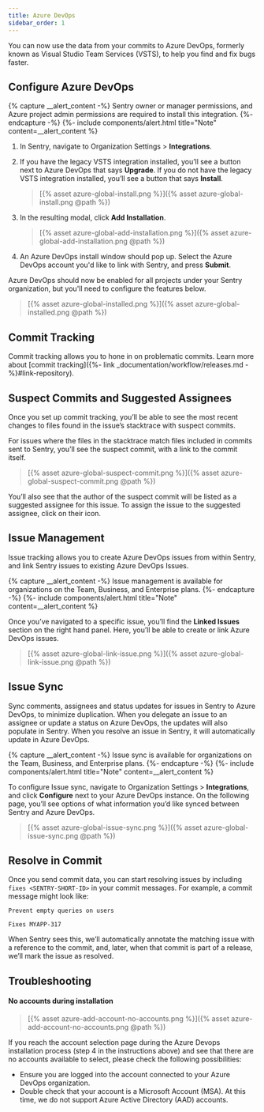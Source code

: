 ```yaml
---
title: Azure DevOps
sidebar_order: 1
---
```

You can now use the data from your commits to Azure DevOps, formerly known as Visual Studio Team Services (VSTS), to help you find and fix bugs faster.

## Configure Azure DevOps

{% capture __alert_content -%}
Sentry owner or manager permissions, and Azure project admin permissions are required to install this integration.
{%- endcapture -%}
{%- include components/alert.html
  title="Note"
  content=__alert_content
%}

1. In Sentry, navigate to Organization Settings > **Integrations**.
2. If you have the legacy VSTS integration installed, you’ll see a button next to Azure DevOps that says **Upgrade**. If you do not have the legacy VSTS integration installed, you’ll see a button that says **Install**.

    > [{% asset azure-global-install.png %}]({% asset azure-global-install.png @path %})

3. In the resulting modal, click **Add Installation**.

    > [{% asset azure-global-add-installation.png %}]({% asset azure-global-add-installation.png @path %})
    
4. An Azure DevOps install window should pop up. Select the Azure DevOps account you'd like to link with Sentry, and press **Submit**.

Azure DevOps should now be enabled for all projects under your Sentry organization, but you'll need to configure the features below.

> [{% asset azure-global-installed.png %}]({% asset azure-global-installed.png @path %})  

## Commit Tracking

Commit tracking allows you to hone in on problematic commits. Learn more about [commit tracking]({%- link _documentation/workflow/releases.md -%}#link-repository).

## Suspect Commits and Suggested Assignees

Once you set up commit tracking, you’ll be able to see the most recent changes to files found in the issue’s stacktrace with suspect commits.

For issues where the files in the stacktrace match files included in commits sent to Sentry, you’ll see the suspect commit, with a link to the commit itself.

> [{% asset azure-global-suspect-commit.png %}]({% asset azure-global-suspect-commit.png @path %})  

You’ll also see that the author of the suspect commit will be listed as a suggested assignee for this issue. To assign the issue to the suggested assignee, click on their icon.

## Issue Management

Issue tracking allows you to create Azure DevOps issues from within Sentry, and link Sentry issues to existing Azure DevOps Issues.

{% capture __alert_content -%}
Issue management is available for organizations on the Team, Business, and Enterprise plans.
{%- endcapture -%}
{%- include components/alert.html
  title="Note"
  content=__alert_content
%}

Once you’ve navigated to a specific issue, you’ll find the **Linked Issues** section on the right hand panel. Here, you’ll be able to create or link Azure DevOps issues.

> [{% asset azure-global-link-issue.png %}]({% asset azure-global-link-issue.png @path %})


## Issue Sync

Sync comments, assignees and status updates for issues in Sentry to Azure DevOps, to minimize duplication. When you delegate an issue to an assignee or update a status on Azure DevOps, the updates will also populate in Sentry. When you resolve an issue in Sentry, it will automatically update in Azure DevOps.

{% capture __alert_content -%}
Issue sync is available for organizations on the Team, Business, and Enterprise plans.
{%- endcapture -%}
{%- include components/alert.html
  title="Note"
  content=__alert_content
%}

To configure Issue sync, navigate to Organization Settings > **Integrations**, and click **Configure** next to your Azure DevOps instance. On the following page, you’ll see options of what information you’d like synced between Sentry and Azure DevOps.

> [{% asset azure-global-issue-sync.png %}]({% asset azure-global-issue-sync.png @path %})

## Resolve in Commit

Once you send commit data, you can start resolving issues by including `fixes <SENTRY-SHORT-ID>` in your commit messages. For example, a commit message might look like:

```
Prevent empty queries on users

Fixes MYAPP-317
```

When Sentry sees this, we’ll automatically annotate the matching issue with a reference to the commit, and, later, when that commit is part of a release, we’ll mark the issue as resolved.

## Troubleshooting

#### No accounts during installation

> [{% asset azure-add-account-no-accounts.png %}]({% asset azure-add-account-no-accounts.png @path %})  

If you reach the account selection page during the Azure Devops installation process (step 4 in the instructions above) and see that there are no accounts available to select, please check the following possibilities:

- Ensure you are logged into the account connected to your Azure DevOps organization.
- Double check that your account is a Microsoft Account (MSA). At this time, we do not support Azure Active Directory (AAD) accounts. 
